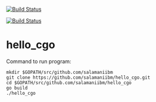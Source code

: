 [![Build Status](https://semaphoreci.com/api/v1/salamaniibm/hello_cgo/branches/master/badge.svg)](https://semaphoreci.com/salamaniibm/hello_cgo)   

[![Build Status](https://travis-ci.org/salamaniibm/hello_cgo.svg?branch=master)](https://travis-ci.org/salamaniibm/hello_cgo)

# hello_cgo

Command to run program:
```
mkdir $GOPATH/src/github.com/salamaniibm
git clone https://github.com/salamaniibm/hello_cgo.git
cd $GOPATH/src/github.com/salamaniibm/hello_cgo
go build
./hello_cgo
```
